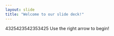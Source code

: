 ```yaml
---
layout: slide
title: "Welcome to our slide deck!"
---
```

4325423542353425
Use the right arrow to begin!
